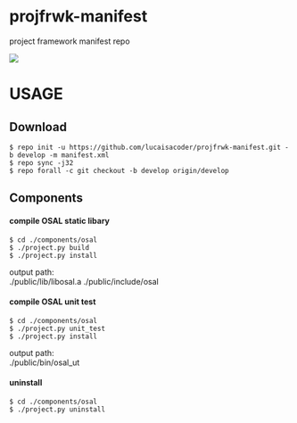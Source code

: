 # projfrwk-manifest
project framework manifest repo

![](https://img.shields.io/badge/license-MIT%2FApache--2.0-blue)


# USAGE
## Download
  ```
  $ repo init -u https://github.com/lucaisacoder/projfrwk-manifest.git -b develop -m manifest.xml
  $ repo sync -j32
  $ repo forall -c git checkout -b develop origin/develop
  ```
## Components
#### compile OSAL static libary
  ```
  $ cd ./components/osal
  $ ./project.py build
  $ ./project.py install
  ```
  output path:<br>
  ./public/lib/libosal.a
  ./public/include/osal
  
#### compile OSAL unit test
  ```
  $ cd ./components/osal
  $ ./project.py unit_test
  $ ./project.py install
  ```
  output path: <br>
  ./public/bin/osal_ut
 
#### uninstall
  ```
  $ cd ./components/osal
  $ ./project.py uninstall
  ```
